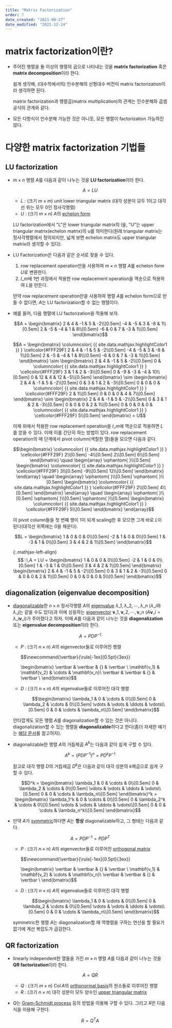 ```yaml
---
title: "Matrix Factorization"
order: 7
date_created: "2021-09-27"
date_modified: "2021-12-24"
---
```


# matrix factorization이란?

<ul>

<li><div markdown="block">

주어진 행렬을 둘 이상의 행렬의 곱으로 나타내는 것을 **matrix factorization** 혹은 **matrix decomposition**이라 한다.

쉽게 생각해, (대수학에서의) 인수분해의 선형대수 버전이 matrix factorization이라 생각하면 된다.

matrix factorization과 행렬곱(matrix multiplication)의 관계는 인수분해와 곱셈공식의 관계와 같다.

</div></li>

<li><div markdown="block">

모든 다항식이 인수분해 가능한 것은 아니듯, 모든 행렬이 factorization 가능하진 않다.

</div></li>

</ul>

# 다양한 matrix factorization 기법들

## LU factorization

<ul>

<li><div markdown="block">

$m \times n$ 행렬 $A$를 다음과 같이 나누는 것을 **LU factorization**이라 한다.

$$A = LU$$

- $L$ : (크기 $m \times m$) unit lower triangular matrix (대각 성분이 모두 1이고 대각선 위는 모두 0인 정사각행렬)
- $U$ : (크기 $m \times n$) $A$의 [echelon form](/linear_algebra/echelon-form)

LU factorization에서 "L"은 lower triangular matrix의 l을, "U"는 upper triangular matrix(echelon matrix)의 u를 의미한다(원래 triangular matrix는 정사각행렬에서 정의되지만, 넓게 보면 echelon matrix도 upper triangular matrix라 생각할 수 있다).

</div></li>

<li><div markdown="block">

LU Factorization은 다음과 같은 순서로 찾을 수 있다.

1. row replacement operation만을 사용하여 $m \times n$ 행렬 $A$를 echelon form $U$로 변환한다.
2. $I\_m$에 1번 과정에서 적용한 row replacement operation을 역순으로 적용하여 $L$을 만든다.

만약 row replacement operation만을 사용하여 행렬 $A$를 echelon form으로 만들 수 없다면, $A$는 LU factorization할 수 없는 행렬이다.

</div></li>

<li><div markdown="block">

예를 들어, 다음 행렬에 LU factorization을 적용해 보자.

$$A = \begin{bmatrix}
2 & 4 & -1 & 5 & -2\\[0.5em]
-4 & -5 & 3 & -8 & 1\\[0.5em]
2 & -5 & -4 & 1 & 8\\[0.5em]
-6 & 0 & 7 & -3 & 1\\[0.5em]
\end{bmatrix}$$


$$A = \begin{bmatrix}
\columncolor{ {{ site.data.mathjax.highlightColor1 }} } \cellcolor{#FFF29F} 2 & 4 & -1 & 5 & -2\\[0.5em]
-4 & -5 & 3 & -8 & 1\\[0.5em]
2 & -5 & -4 & 1 & 8\\[0.5em]
-6 & 0 & 7 & -3 & 1\\[0.5em]
\end{bmatrix}
\sim
\begin{bmatrix}
2 & 4 & -1 & 5 & -2\\[0.5em]
0 & \columncolor{ {{ site.data.mathjax.highlightColor1 }} } \cellcolor{#FFF29F} 3 & 1 & 2 & -3\\[0.5em]
0 & -9 & -3 & -4 & 10\\[0.5em]
0 & 12 & 4 & 12 & -5\\[0.5em]
\end{bmatrix}
\sim
\begin{bmatrix}
2 & 4 & -1 & 5 & -2\\[0.5em]
0 & 3 & 1 & 2 & -3\\[0.5em]
0 & 0 & 0 & \columncolor{ {{ site.data.mathjax.highlightColor1 }} } \cellcolor{#FFF29F} 2 & 1\\[0.5em]
0 & 0 & 0 & 4 & 7\\[0.5em]
\end{bmatrix}
\sim
\begin{bmatrix}
2 & 4 & -1 & 5 & -2\\[0.5em]
0 & 3 & 1 & 2 & -3\\[0.5em]
0 & 0 & 0 & 2 & 1\\[0.5em]
0 & 0 & 0 & 0 & \columncolor{ {{ site.data.mathjax.highlightColor1 }} } \cellcolor{#FFF29F} 5\\[0.5em]
\end{bmatrix} = U$$

이제 위에서 적용한 row replacement operation을 $I\_m$에 역순으로 적용하면 $L$를 얻을 수 있다. 이때 이를 간단히 하는 방법이 있다. row replacement operation의 매 단계에서 pivot column(색칠한 열)들을 모으면 다음과 같다.

$$\begin{bmatrix}
\columncolor{ {{ site.data.mathjax.highlightColor1 }} } \cellcolor{#FFF29F} 2\\[0.5em]
-4\\[0.5em]
2\\[0.5em]
6\\[0.5em]
\end{bmatrix}
\quad
\begin{array}
\vphantom{ }\\[0.5em]
\begin{bmatrix}
\columncolor{ {{ site.data.mathjax.highlightColor1 }} } \cellcolor{#FFF29F} 3\\[0.5em]
-9\\[0.5em]
12\\[0.5em]
\end{bmatrix}
\end{array}
\quad
\begin{array}
\vphantom{ }\\[0.5em]
\vphantom{ }\\[0.5em]
\begin{bmatrix}
\columncolor{ {{ site.data.mathjax.highlightColor1 }} } \cellcolor{#FFF29F} 2\\[0.5em]
4\\[0.5em]
\end{bmatrix}
\end{array}
\quad
\begin{array}
\vphantom{ }\\[0.5em]
\vphantom{ }\\[0.5em]
\vphantom{ }\\[0.5em]
\begin{bmatrix}
\columncolor{ {{ site.data.mathjax.highlightColor1 }} } \cellcolor{#FFF29F} 5\\[0.5em]
\end{bmatrix}
\end{array}$$

이 pivot column들을 첫 번째 행이 1이 되게 scaling한 후 모으면 그게 바로 $L$이 된다(대각선 위쪽에는 0을 채운다).

$$L = \begin{bmatrix}
1 & 0 & 0 & 0\\[0.5em]
-2 & 1 & 0 & 0\\[0.5em]
1 & -3 & 1 & 0\\[0.5em]
3 & 4 & 2 & 1\\[0.5em]
\end{bmatrix}$$

{:.mathjax-left-align}
$$∴\,A = LU = \begin{bmatrix}
1 & 0 & 0 & 0\\[0.5em]
-2 & 1 & 0 & 0\\[0.5em]
1 & -3 & 1 & 0\\[0.5em]
3 & 4 & 2 & 1\\[0.5em]
\end{bmatrix} \begin{bmatrix}
2 & 4 & -1 & 5 & -2\\[0.5em]
0 & 3 & 1 & 2 & -3\\[0.5em]
0 & 0 & 0 & 2 & 1\\[0.5em]
0 & 0 & 0 & 0 & 5\\[0.5em]
\end{bmatrix}$$

</div></li>

</ul>

## diagonalization (eigenvalue decomposition)

<ul>

<li><div markdown="block">

[diagonalizable](/linear_algebra/eigenvector-eigenvalue)한 $n \times n$ 정사각행렬 $A$의 [eigenvalue](/linear_algebra/eigenvector-eigenvalue) $\lambda\_1,\,\lambda\_2,\,\cdots,\,\lambda\_n$ ($\lambda\_i$와 $\lambda\_j$는 같을 수도 있다)과 이에 상응하는 [eigenvector](/linear_algebra/eigenvector-eigenvalue) $\mathbf{v}\_1,\,\mathbf{v}\_2,\,\cdots,\,\mathbf{v}\_n$ ($A \mathbf{v}\_i = \lambda\_i \mathbf{v}\_i$)가 주어졌다고 하자. 이때 $A$를 다음과 같이 나누는 것을 **diagonalization** 또는 **eigenvalue decomposition**이라 한다.

$$A = PDP^{-1}$$

- $P$ : (크기 $n \times n$) $A$의 eigenvector들로 이루어진 행렬

    $$\newcommand{\vertbar}{\rule[-1ex]{0.5pt}{3ex}}

    \begin{bmatrix}
    \vertbar & \vertbar & {} & \vertbar \\
    \mathbf{v_1} & \mathbf{v_2} & \cdots & \mathbf{v_n}\\
    \vertbar & \vertbar & {} & \vertbar \\
    \end{bmatrix}$$

- $D$ : (크기 $n \times n$) $A$의 eigenvalue들로 이루어진 대각 행렬

    $$\begin{bmatrix}
    \lambda_1 & 0 & \cdots & 0\\[0.5em]
    0 & \lambda_2 & \cdots & 0\\[0.5em]
    \vdots & \vdots & \ddots & \vdots\\[0.5em]
    0 & 0 & \cdots & \lambda_n\\[0.5em]
    \end{bmatrix}$$

안타깝게도 모든 행렬 $A$를 diagonalization할 수 있는 것은 아니다. diagonalization할 수 있는 행렬을 **diagonalizable**하다고 한다(좀더 자세한 얘기는 [해당 문서](/linear_algebra/eigenvector-eigenvalue)를 참고하자).

</div></li>

<li><div markdown="block">

diagonalizable한 행렬 $A$의 거듭제곱 $A^k$는 다음과 같이 쉽게 구할 수 있다.

$$A^k = (PDP^{-1})^n = PD^k P^{-1}$$

참고로 대각 행렬 $D$의 거듭제곱 $D^k$은 다음과 같이 대각 성분의 $k$제곱으로 쉽게 구할 수 있다.

$$D^k = \begin{bmatrix}
\lambda_1 & 0 & \cdots & 0\\[0.5em]
0 & \lambda_2 & \cdots & 0\\[0.5em]
\vdots & \vdots & \ddots & \vdots\\[0.5em]
0 & 0 & \cdots & \lambda_n\\[0.5em]
\end{bmatrix}^k = \begin{bmatrix}
\lambda_1^k & 0 & \cdots & 0\\[0.5em]
0 & \lambda_2^k & \cdots & 0\\[0.5em]
\vdots & \vdots & \ddots & \vdots\\[0.5em]
0 & 0 & \cdots & \lambda_n^k\\[0.5em]
\end{bmatrix}$$

</div></li>

<li><div markdown="block">

만약 $A$가 [symmetric](/linear_algebra/symmetric-matrix)하다면 $A$는 **항상** diagonalizable하고, 그 형태는 다음과 같다.

$$A = PDP^{-1} = PDP^T$$

- $P$ : (크기 $n \times n$) $A$의 eigenvector들로 이루어진 [orthogonal matrix](/linear_algebra/orthogonality)

    $$\newcommand{\vertbar}{\rule[-1ex]{0.5pt}{3ex}}

    \begin{bmatrix}
    \vertbar & \vertbar & {} & \vertbar \\
    \mathbf{v_1} & \mathbf{v_2} & \cdots & \mathbf{v_n}\\
    \vertbar & \vertbar & {} & \vertbar \\
    \end{bmatrix}$$

- $D$ : (크기 $n \times n$) $A$의 eigenvalue들로 이루어진 대각 행렬

    $$\begin{bmatrix}
    \lambda_1 & 0 & \cdots & 0\\[0.5em]
    0 & \lambda_2 & \cdots & 0\\[0.5em]
    \vdots & \vdots & \ddots & \vdots\\[0.5em]
    0 & 0 & \cdots & \lambda_n\\[0.5em]
    \end{bmatrix}$$

symmetric한 행렬 $A$는 diagonalization할 때 역행렬을 구하는 연산을 할 필요가 없기에 계산 복잡도가 급감한다.

</div></li>

</ul>

## QR factorization

<ul>

<li><div markdown="block">

linearly independent한 열들을 가진 $m \times n$ 행렬 $A$를 다음과 같이 나누는 것을 **QR factorization**이라 한다.

$$A = QR$$

- $Q$ : (크기 $m \times n$) $\textrm{Col}\,A$의 [orthonormal basis](/linear_algebra/orthogonality)의 원소들로 이루어진 행렬
- $R$ : (크기 $n \times n$) 대각 성분이 모두 양수인 [upper triangular matrix](/linear_algebra/vector-matrix)

</div></li>

<li><div markdown="block">

$Q$는 [Gram-Schmidt process](/linear_algebra/orthogonality) 등의 방법을 이용해 구할 수 있다. 그리고 $R$은 다음 식을 이용해 구한다.

$$R = Q^T A$$

</div></li>

</ul>